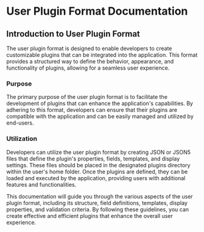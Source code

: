 # User Plugin Format Documentation

## Introduction to User Plugin Format

The user plugin format is designed to enable developers to create customizable plugins that can be integrated into the application. This format provides a structured way to define the behavior, appearance, and functionality of plugins, allowing for a seamless user experience.

### Purpose

The primary purpose of the user plugin format is to facilitate the development of plugins that can enhance the application's capabilities. By adhering to this format, developers can ensure that their plugins are compatible with the application and can be easily managed and utilized by end-users.

### Utilization

Developers can utilize the user plugin format by creating JSON or JSON5 files that define the plugin's properties, fields, templates, and display settings. These files should be placed in the designated plugins directory within the user's home folder. Once the plugins are defined, they can be loaded and executed by the application, providing users with additional features and functionalities.

This documentation will guide you through the various aspects of the user plugin format, including its structure, field definitions, templates, display properties, and validation criteria. By following these guidelines, you can create effective and efficient plugins that enhance the overall user experience.